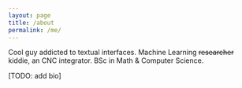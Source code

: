 ```yaml
---
layout: page
title: /about
permalink: /me/
---
```


Cool guy addicted to textual interfaces.
Machine Learning ~~researcher~~ kiddie, an CNC integrator.
BSc in Math & Computer Science.

\[TODO: add bio\]